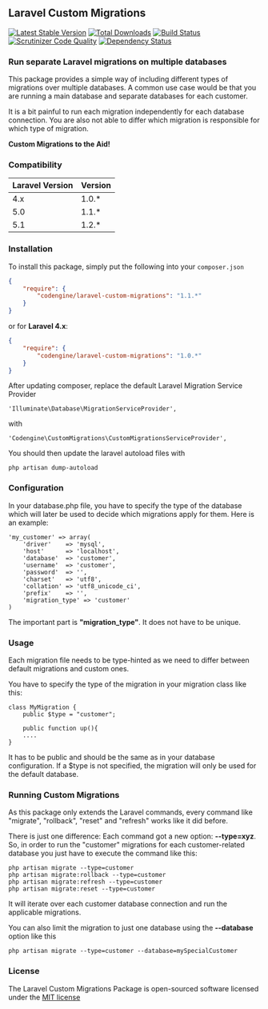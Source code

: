 ## Laravel Custom Migrations
[![Latest Stable Version](https://poser.pugx.org/codengine/laravel-custom-migrations/version.png)](https://packagist.org/packages/codengine/laravel-custom-migrations) [![Total Downloads](https://poser.pugx.org/codengine/laravel-custom-migrations/d/total.png)](https://packagist.org/packages/codengine/laravel-custom-migrations) [![Build Status](https://travis-ci.org/codengine/laravel-custom-migrations.svg?branch=master)](https://travis-ci.org/codengine/laravel-custom-migrations) [![Scrutinizer Code Quality](https://scrutinizer-ci.com/g/codengine/laravel-custom-migrations/badges/quality-score.png?b=master)](https://scrutinizer-ci.com/g/codengine/laravel-custom-migrations/?branch=master) [![Dependency Status](https://www.versioneye.com/user/projects/5550bb35f7db0d2f07000371/badge.svg?style=flat)](https://www.versioneye.com/user/projects/5550bb35f7db0d2f07000371)

### Run separate Laravel migrations on multiple databases ###

This package provides a simple way of including different types of migrations over multiple databases. A common use case would be that you are running a main database and separate databases for each customer.

It is a bit painful to run each migration independently for each database connection. You are also not able to differ which migration is responsible for which type of migration.

**Custom Migrations to the Aid!**

### Compatibility ###
Laravel Version|Version
---------------|-------
4.x            |1.0.*
5.0            |1.1.*
5.1            |1.2.*

### Installation ###
To install this package, simply put the following into your `composer.json`

```json
{
    "require": {
        "codengine/laravel-custom-migrations": "1.1.*"
    }
}
```

or for **Laravel 4.x**:

```json
{
    "require": {
        "codengine/laravel-custom-migrations": "1.0.*"
    }
}
```
    
After updating composer, replace the default Laravel Migration Service Provider

    'Illuminate\Database\MigrationServiceProvider',
    
with
    
    'Codengine\CustomMigrations\CustomMigrationsServiceProvider',
    
You should then update the laravel autoload files with
    
    php artisan dump-autoload
    
    
### Configuration ###
In your database.php file, you have to specify the type of the database which will later be used to decide which migrations apply for them. Here is an example:

	'my_customer' => array(
		'driver'    => 'mysql',
		'host'      => 'localhost',
		'database'  => 'customer',
		'username'  => 'customer',
		'password'  => '',
		'charset'   => 'utf8',
		'collation' => 'utf8_unicode_ci',
		'prefix'    => '',
		'migration_type' => 'customer'
	)		
	
The important part is **"migration_type"**. It does not have to be unique.

### Usage ###
Each migration file needs to be type-hinted as we need to differ between default migrations and custom ones.

You have to specify the type of the migration in your migration class like this:

    class MyMigration {
        public $type = "customer";
        
        public function up(){
        ....
    }
    
It has to be public and should be the same as in your database configuration. If a $type is not specified, the migration will only be used for the default database.

### Running Custom Migrations ###
As this package only extends the Laravel commands, every command like "migrate", "rollback", "reset" and "refresh" works like it did before.

There is just one difference:
Each command got a new option: **--type=xyz**. So, in order to run the "customer" migrations for each customer-related database you just have to execute the command like this:

    php artisan migrate --type=customer
    php artisan migrate:rollback --type=customer
    php artisan migrate:refresh --type=customer
    php artisan migrate:reset --type=customer
    
It will iterate over each customer database connection and run the applicable migrations.

You can also limit the migration to just one database using the **--database** option like this
    
    php artisan migrate --type=customer --database=mySpecialCustomer

### License
The Laravel Custom Migrations Package is open-sourced software licensed under the [MIT license](http://opensource.org/licenses/MIT)
